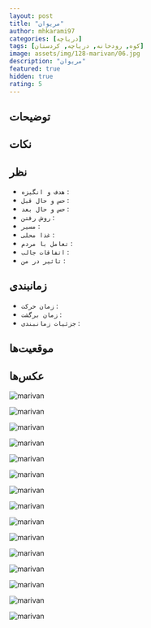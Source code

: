 ```yaml
---
layout: post
title: "مریوان"
author: mhkarami97
categories: [دریاچه]
tags: [کوه, رودخانه, دریاچه, کردستان]
image: assets/img/128-marivan/06.jpg
description: "مریوان"
featured: true
hidden: true
rating: 5
---
```


## توضیحات


## نکات


## نظر
 - `هدف و انگیزه` : 
 - `حس و حال قبل` : 
 - `حس و حال بعد` : 
 - `روش رفتن` : 
 - `مسیر` : 
 - `غذا محلی` : 
 - `تعامل با مردم` : 
 - `اتفاقات جالب` : 
 - `تاثیر در من` : 

## زمانبندی
 - `زمان حرکت` : 
 - `زمان برگشت` : 
 - `جزئیات زمانبندی` : 

## موقعیت‌ها
[]()  

## عکس‌ها

![marivan](/assets/img/128-marivan/01.jpg)  
  
![marivan](/assets/img/128-marivan/02.jpg)  
  
![marivan](/assets/img/128-marivan/03.jpg)  
  
![marivan](/assets/img/128-marivan/04.jpg)  
  
![marivan](/assets/img/128-marivan/05.jpg)  
  
![marivan](/assets/img/128-marivan/06.jpg)  
  
![marivan](/assets/img/128-marivan/07.jpg)  
  
![marivan](/assets/img/128-marivan/08.jpg)  
  
![marivan](/assets/img/128-marivan/09.jpg)  
  
![marivan](/assets/img/128-marivan/10.jpg)  
  
![marivan](/assets/img/128-marivan/11.jpg)  
  
![marivan](/assets/img/128-marivan/12.jpg)  
  
![marivan](/assets/img/128-marivan/13.jpg)  
  
![marivan](/assets/img/128-marivan/14.jpg)  
  
![marivan](/assets/img/128-marivan/15.jpg)  